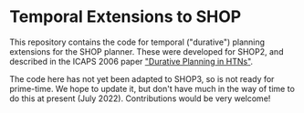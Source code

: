 # Temporal Extensions to SHOP

This repository contains the code for temporal ("durative") planning extensions for the SHOP planner.  These were developed for SHOP2, and described in the ICAPS 2006 paper ["Durative Planning in HTNs"](https://rpgoldman.goldman-tribe.org/papers/icaps06-short.pdf).

The code here has not yet been adapted to SHOP3, so is not ready for prime-time. We hope to update it, but don't have much in the way of time to do this at present (July 2022). Contributions would be very welcome!
